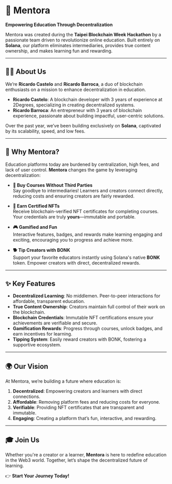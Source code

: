 # **🚀 Mentora**  
**Empowering Education Through Decentralization**  

Mentora was created during the **Taipei Blockchain Week Hackathon** by a passionate team driven to revolutionize online education. Built entirely on **Solana**, our platform eliminates intermediaries, provides true content ownership, and makes learning fun and rewarding.  

---

## **👩‍💻 About Us**  
We’re **Ricardo Castelo** and **Ricardo Barroca**, a duo of blockchain enthusiasts on a mission to enhance decentralization in education.  

- **Ricardo Castelo**: A blockchain developer with 3 years of experience at 2Degrees, specializing in creating decentralized systems.  
- **Ricardo Barroca**: An entrepreneur with 3 years of blockchain experience, passionate about building impactful, user-centric solutions.  

Over the past year, we’ve been building exclusively on **Solana**, captivated by its scalability, speed, and low fees.  

---

## **🌟 Why Mentora?**  

Education platforms today are burdened by centralization, high fees, and lack of user control. **Mentora** changes the game by leveraging decentralization:  

- **💸 Buy Courses Without Third Parties**  
  Say goodbye to intermediaries! Learners and creators connect directly, reducing costs and ensuring creators are fairly rewarded.  

- **🏅 Earn Certified NFTs**  
  Receive blockchain-verified NFT certificates for completing courses. Your credentials are truly **yours**—immutable and portable.  

- **🎮 Gamified and Fun**  
  Interactive features, badges, and rewards make learning engaging and exciting, encouraging you to progress and achieve more.  

- **🐕 Tip Creators with BONK**  
  Support your favorite educators instantly using Solana's native **BONK** token. Empower creators with direct, decentralized rewards.  

---

## **✨ Key Features**  

- **Decentralized Learning**: No middlemen. Peer-to-peer interactions for affordable, transparent education.  
- **True Content Ownership**: Creators maintain full control of their work on the blockchain.  
- **Blockchain Credentials**: Immutable NFT certifications ensure your achievements are verifiable and secure.  
- **Gamification Rewards**: Progress through courses, unlock badges, and earn incentives for learning.  
- **Tipping System**: Easily reward creators with BONK, fostering a supportive ecosystem.  

---

## **🌍 Our Vision**  

At Mentora, we’re building a future where education is:  

1. **Decentralized**: Empowering creators and learners with direct connections.  
2. **Affordable**: Removing platform fees and reducing costs for everyone.  
3. **Verifiable**: Providing NFT certificates that are transparent and immutable.  
4. **Engaging**: Creating a platform that’s fun, interactive, and rewarding.  

---

## **🎓 Join Us**  

Whether you're a creator or a learner, **Mentora** is here to redefine education in the Web3 world. Together, let’s shape the decentralized future of learning.  

👉 **Start Your Journey Today!**  
